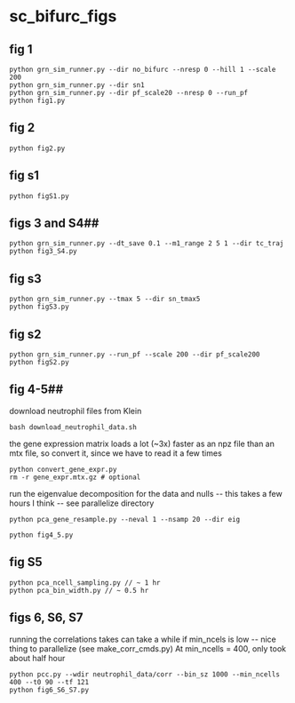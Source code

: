 # sc_bifurc_figs
## fig 1 ##
```
python grn_sim_runner.py --dir no_bifurc --nresp 0 --hill 1 --scale 200
python grn_sim_runner.py --dir sn1
python grn_sim_runner.py --dir pf_scale20 --nresp 0 --run_pf
python fig1.py
```
## fig 2 ##
```
python fig2.py
```
## fig s1 ##
```
python figS1.py
```
## figs 3 and S4##
```
python grn_sim_runner.py --dt_save 0.1 --m1_range 2 5 1 --dir tc_traj
python fig3_S4.py
```

## fig s3 ##
```
python grn_sim_runner.py --tmax 5 --dir sn_tmax5
python figS3.py
```

## fig s2 ##
```
python grn_sim_runner.py --run_pf --scale 200 --dir pf_scale200
python figS2.py
```

## fig 4-5##
download neutrophil files from Klein
```
bash download_neutrophil_data.sh
```

the gene expression matrix loads a lot (~3x) faster as an npz file than an mtx file, so convert it, since we have to read it a few times
```
python convert_gene_expr.py
rm -r gene_expr.mtx.gz # optional
```

run the eigenvalue decomposition for the data and nulls -- this takes a few hours I think -- see parallelize directory
```
python pca_gene_resample.py --neval 1 --nsamp 20 --dir eig
```

```
python fig4_5.py
```

## fig S5 ##
```
python pca_ncell_sampling.py // ~ 1 hr
python pca_bin_width.py // ~ 0.5 hr
```

## figs 6, S6, S7 ##
running the correlations takes can take a while if min_ncels is low -- nice thing to parallelize (see make_corr_cmds.py)
At min_ncells = 400, only took about half hour
```
python pcc.py --wdir neutrophil_data/corr --bin_sz 1000 --min_ncells 400 --t0 90 --tf 121 
python fig6_S6_S7.py
```
